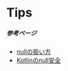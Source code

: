 # Tips
##### 参考ページ
- [nullの扱い方](https://re-engines.com/2018/11/01/3088/)
- [Kotlinのnull安全](https://triple-four.hatenablog.com/entry/2019/03/19/130523#%E3%83%A1%E3%83%B3%E3%83%90%E3%81%AF%E6%BC%94%E7%AE%97%E5%AD%90%E3%81%A7%E3%81%AF%E3%81%AA%E3%81%8F%E3%81%BE%E3%81%9F%E3%81%AF%E3%81%A7%E5%91%BC%E3%81%B3%E5%87%BA%E3%81%99)
